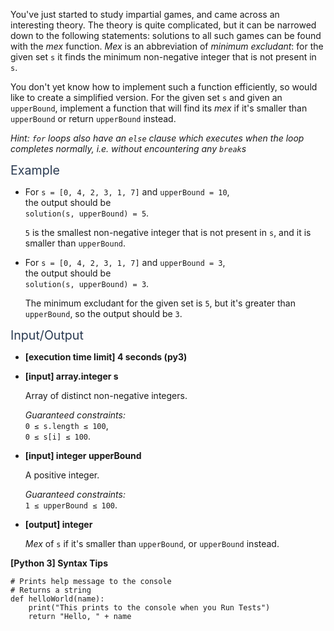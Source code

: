 <p>You've just started to study impartial games, and came across an interesting theory. The theory is quite complicated, but it can be narrowed down to the following statements: solutions to all such games can be found with the <em>mex</em> function. <em>Mex</em> is an abbreviation of <em>minimum excludant</em>: for the given set <code>s</code> it finds the minimum non-negative integer that is not present in <code>s</code>.</p>
<p>You don't yet know how to implement such a function efficiently, so would like to create a simplified version. For the given set <code>s</code> and given an <code>upperBound</code>, implement a function that will find its <em>mex</em> if it's smaller than <code>upperBound</code> or return <code>upperBound</code> instead.</p>
<p><em>Hint: <code>for</code> loops also have an <code>else</code> clause which executes when the loop completes normally, i.e. without encountering any <code>break</code>s</em></p>
<p><span class="markdown--header" style="color:#2b3b52;font-size:1.4em">Example</span></p>
<ul>
<li>
<p>For <code>s = [0, 4, 2, 3, 1, 7]</code> and <code>upperBound = 10</code>,<br />
the output should be<br />
<code>solution(s, upperBound) = 5</code>.</p>
<p><code>5</code> is the smallest non-negative integer that is not present in <code>s</code>, and it is smaller than <code>upperBound</code>.</p>
</li>
<li>
<p>For <code>s = [0, 4, 2, 3, 1, 7]</code> and <code>upperBound = 3</code>,<br />
the output should be<br />
<code>solution(s, upperBound) = 3</code>.</p>
<p>The minimum excludant for the given set is <code>5</code>, but it's greater than <code>upperBound</code>, so the output should be <code>3</code>.</p>
</li>
</ul>
<p><span class="markdown--header" style="color:#2b3b52;font-size:1.4em">Input/Output</span></p>
<ul>
<li>
<p><strong>[execution time limit] 4 seconds (py3)</strong></p>
</li>
<li>
<p><strong>[input] array.integer s</strong></p>
<p>Array of distinct non-negative integers.</p>
<p><em>Guaranteed constraints:</em><br />
<code>0 ≤ s.length ≤ 100</code>,<br />
<code>0 ≤ s[i] ≤ 100</code>.</p>
</li>
<li>
<p><strong>[input] integer upperBound</strong></p>
<p>A positive integer.</p>
<p><em>Guaranteed constraints:</em><br />
<code>1 ≤ upperBound ≤ 100</code>.</p>
</li>
<li>
<p><strong>[output] integer</strong></p>
<p><em>Mex</em> of <code>s</code> if it's smaller than <code>upperBound</code>, or <code>upperBound</code> instead.</p>
</li>
</ul>
<p><strong>[Python 3] Syntax Tips</strong></p>
<pre><code class="language-python"><span class="hljs-comment"># Prints help message to the console</span>
<span class="hljs-comment"># Returns a string</span>
<span class="hljs-keyword">def</span> <span class="hljs-title function_">helloWorld</span>(<span class="hljs-params">name</span>):
    <span class="hljs-built_in">print</span>(<span class="hljs-string">"This prints to the console when you Run Tests"</span>)
    <span class="hljs-keyword">return</span> <span class="hljs-string">"Hello, "</span> + name

</code></pre>
